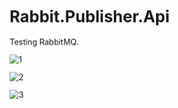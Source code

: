 # Rabbit.Publisher.Api
Testing RabbitMQ.

![1](https://github.com/BrunoBencke/Rabbit.Publisher.Api/assets/41764882/02cb3584-732c-4fca-a97c-9f36603efbad)

![2](https://github.com/BrunoBencke/Rabbit.Publisher.Api/assets/41764882/8ae6d034-ef92-4768-aacf-b6455233af39)

![3](https://github.com/BrunoBencke/Rabbit.Publisher.Api/assets/41764882/3e8c893e-e393-4015-918f-fe35c308de55)
